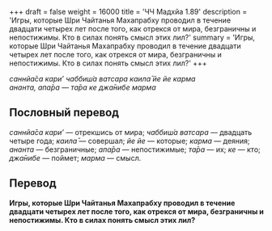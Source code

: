 +++
draft = false
weight = 16000
title = 'ЧЧ Мадхйа 1.89'
description = 'Игры, которые Шри Чайтанья Махапрабху проводил в течение двадцати четырех лет после того, как отрекся от мира, безграничны и непостижимы. Кто в силах понять смысл этих лил?'
summary = 'Игры, которые Шри Чайтанья Махапрабху проводил в течение двадцати четырех лет после того, как отрекся от мира, безграничны и непостижимы. Кто в силах понять смысл этих лил?'
+++

_саннйа̄са кари’ чаббиш́а ватсара каила̄ йе йе карма  
ананта, апа̄ра — та̄ра ке джа̄нибе марма_

## Пословный перевод

_саннйа̄са_ _кари’_ — отрекшись от мира; _чаббиш́а_ _ватсара_ — двадцать четыре года; _каила̄_ — совершал; _йе_ _йе_ — которые; _карма_ — деяния; _ананта_ — безграничные; _апа̄ра_ — непостижимые; _та̄ра_ — их; _ке_ — кто; _джа̄нибе_ — поймет; _марма_ — смысл.

## Перевод

**Игры, которые Шри Чайтанья Махапрабху проводил в течение двадцати четырех лет после того, как отрекся от мира, безграничны и непостижимы. Кто в силах понять смысл этих лил?**
